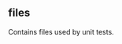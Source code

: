 <!-- SPDX-License-Identifier: CC-BY-4.0 -->
<!-- Copyright Contributors to the OpenColorIO Project. -->

files
-----

Contains files used by unit tests.
